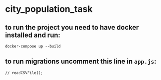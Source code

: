 # city_population_task

## to run the project you need to have docker installed and run:
`docker-compose up --build`


## to run migrations uncomment this line in `app.js`:
`// readCSVFile();`
